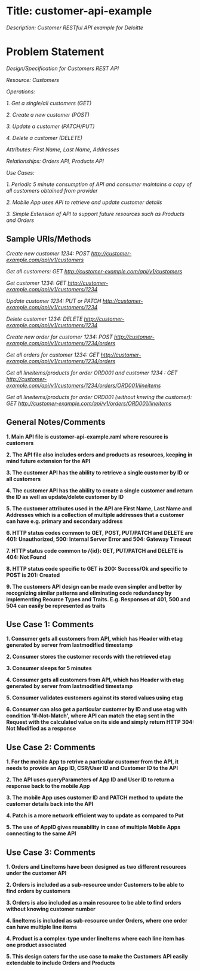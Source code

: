 # Title: customer-api-example
*Description: Customer RESTful API example for Deloitte*

# Problem Statement

*Design/Specification for Customers REST API*

*Resource: Customers*

*Operations:* 

*1. Get a single/all customers (GET)*

*2. Create a new customer (POST)*

*3. Update a customer (PATCH/PUT)* 

*4. Delete a customer (DELETE)*

*Attributes: First Name, Last Name, Addresses*

*Relationships: Orders API, Products API*

*Use Cases:*

*1. Periodic 5 minute consumption of API and consumer maintains a copy of all customers obtained from provider*

*2. Mobile App uses API to retrieve and update customer details*

*3. Simple Extension of API to support future resources such as Products and Orders*

## Sample URIs/Methods

*Create new customer 1234: POST http://customer-example.com/api/v1/customers*

*Get all customers: GET http://customer-example.com/api/v1/customers*

*Get customer 1234: GET http://customer-example.com/api/v1/customers/1234*

*Update customer 1234: PUT or PATCH http://customer-example.com/api/v1/customers/1234*

*Delete customer 1234: DELETE http://customer-example.com/api/v1/customers/1234*

*Create new order for customer 1234: POST http://customer-example.com/api/v1/customers/1234/orders*

*Get all orders for customer 1234: GET http://customer-example.com/api/v1/customers/1234/orders*

*Get all lineitems/products for order ORD001 and customer 1234 : GET http://customer-example.com/api/v1/customers/1234/orders/ORD001/lineitems*

*Get all lineitems/products for order ORD001 (without knwing the customer): GET http://customer-example.com/api/v1/orders/ORD001/lineitems*

## General Notes/Comments

**1. Main API file is customer-api-example.raml where resource is customers**

**2. The API file also includes orders and products as resources, keeping in mind future extension for the API**

**3. The customer API has the ability to retrieve a single customer by ID or all customers**

**4. The customer API has the ability to create a single customer and return the ID as well as update/delete customer by ID**

**5. The customer attributes used in the API are First Name, Last Name and Addresses which is a collection of multiple addresses that a customer can have e.g. primary and secondary address**

**6. HTTP status codes common to GET, POST, PUT/PATCH and DELETE are 401: Unauthorized, 500: Internal Server Error and 504: Gateway Timeout**

**7. HTTP status code common to /{id}: GET, PUT/PATCH and DELETE is 404: Not Found**

**8. HTTP status code specific to GET is 200: Success/Ok and specific to POST is 201: Created**

**9. The customers API design can be made even simpler and better by recognizing similar patterns and eliminating code redundancy by implementing Reource Types and Traits. E.g. Responses of 401, 500 and 504 can easily be represented as traits**

## Use Case 1: Comments

**1. Consumer gets all customers from API, which has Header with etag generated by server from lastmodified timestamp**

**2. Consumer stores the customer records with the retrieved etag**

**3. Consumer sleeps for 5 minutes**

**4. Consumer gets all customers from API, which has Header with etag generated by server from lastmodified timestamp**

**5. Consumer validates customers against its stored values using etag**

**6. Consumer can also get a particular customer by ID and use etag with condition 'If-Not-Match', where API can match the etag sent in the Request with the calculated value on its side and simply return HTTP 304: Not Modified as a response**

## Use Case 2: Comments

**1. For the mobile App to retrive a particular customer from the API, it needs to provide an App ID, CSR/User ID and Customer ID to the API**

**2. The API uses queryParameters of App ID and User ID to return a response back to the mobile App**

**3. The mobile App uses customer ID and PATCH method to update the customer details back into the API**

**4. Patch is a more network efficient way to update as compared to Put**

**5. The use of AppID gives reusability in case of multiple Mobile Apps connecting to the same API**

## Use Case 3: Comments

**1. Orders and LineItems have been designed as two different resources under the customer API**

**2. Orders is included as a sub-resource under Customers to be able to find orders by customers**

**3. Orders is also included as a main resource to be able to find orders without knowing customer number**

**4. lineItems is included as sub-resource under Orders, where one order can have multiple line items**

**4. Product is a complex-type under lineItems where each line item has one product associated**

**5. This design caters for the use case to make the Customers API easily extendable to include Orders and Products**


